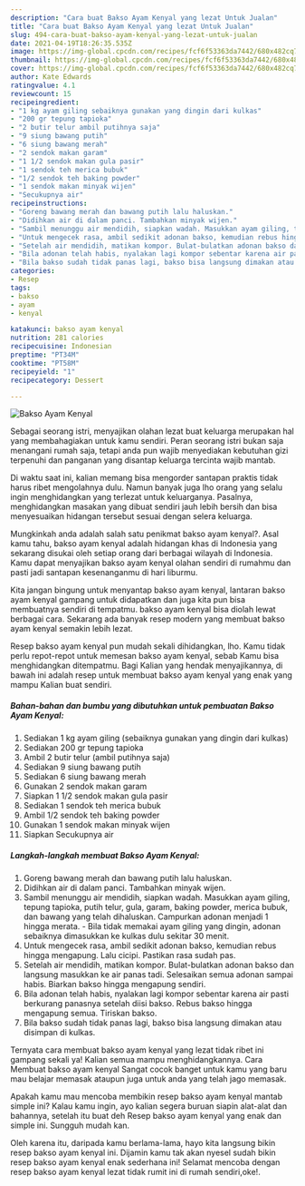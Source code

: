 ```yaml
---
description: "Cara buat Bakso Ayam Kenyal yang lezat Untuk Jualan"
title: "Cara buat Bakso Ayam Kenyal yang lezat Untuk Jualan"
slug: 494-cara-buat-bakso-ayam-kenyal-yang-lezat-untuk-jualan
date: 2021-04-19T18:26:35.535Z
image: https://img-global.cpcdn.com/recipes/fcf6f53363da7442/680x482cq70/bakso-ayam-kenyal-foto-resep-utama.jpg
thumbnail: https://img-global.cpcdn.com/recipes/fcf6f53363da7442/680x482cq70/bakso-ayam-kenyal-foto-resep-utama.jpg
cover: https://img-global.cpcdn.com/recipes/fcf6f53363da7442/680x482cq70/bakso-ayam-kenyal-foto-resep-utama.jpg
author: Kate Edwards
ratingvalue: 4.1
reviewcount: 15
recipeingredient:
- "1 kg ayam giling sebaiknya gunakan yang dingin dari kulkas"
- "200 gr tepung tapioka"
- "2 butir telur ambil putihnya saja"
- "9 siung bawang putih"
- "6 siung bawang merah"
- "2 sendok makan garam"
- "1 1/2 sendok makan gula pasir"
- "1 sendok teh merica bubuk"
- "1/2 sendok teh baking powder"
- "1 sendok makan minyak wijen"
- "Secukupnya air"
recipeinstructions:
- "Goreng bawang merah dan bawang putih lalu haluskan."
- "Didihkan air di dalam panci. Tambahkan minyak wijen."
- "Sambil menunggu air mendidih, siapkan wadah. Masukkan ayam giling, tepung tapioka, putih telur, gula, garam, baking powder, merica bubuk, dan bawang yang telah dihaluskan. Campurkan adonan menjadi 1 hingga merata. Bila tidak memakai ayam giling yang dingin, adonan sebaiknya dimasukkan ke kulkas dulu sekitar 30 menit."
- "Untuk mengecek rasa, ambil sedikit adonan bakso, kemudian rebus hingga mengapung. Lalu cicipi. Pastikan rasa sudah pas."
- "Setelah air mendidih, matikan kompor. Bulat-bulatkan adonan bakso dan langsung masukkan ke air panas tadi. Selesaikan semua adonan sampai habis. Biarkan bakso hingga mengapung sendiri."
- "Bila adonan telah habis, nyalakan lagi kompor sebentar karena air pasti berkurang panasnya setelah diisi bakso. Rebus bakso hingga mengapung semua. Tiriskan bakso."
- "Bila bakso sudah tidak panas lagi, bakso bisa langsung dimakan atau disimpan di kulkas."
categories:
- Resep
tags:
- bakso
- ayam
- kenyal

katakunci: bakso ayam kenyal 
nutrition: 281 calories
recipecuisine: Indonesian
preptime: "PT34M"
cooktime: "PT58M"
recipeyield: "1"
recipecategory: Dessert

---
```



![Bakso Ayam Kenyal](https://img-global.cpcdn.com/recipes/fcf6f53363da7442/680x482cq70/bakso-ayam-kenyal-foto-resep-utama.jpg)

Sebagai seorang istri, menyajikan olahan lezat buat keluarga merupakan hal yang membahagiakan untuk kamu sendiri. Peran seorang istri bukan saja menangani rumah saja, tetapi anda pun wajib menyediakan kebutuhan gizi terpenuhi dan panganan yang disantap keluarga tercinta wajib mantab.

Di waktu  saat ini, kalian memang bisa mengorder santapan praktis tidak harus ribet mengolahnya dulu. Namun banyak juga lho orang yang selalu ingin menghidangkan yang terlezat untuk keluarganya. Pasalnya, menghidangkan masakan yang dibuat sendiri jauh lebih bersih dan bisa menyesuaikan hidangan tersebut sesuai dengan selera keluarga. 



Mungkinkah anda adalah salah satu penikmat bakso ayam kenyal?. Asal kamu tahu, bakso ayam kenyal adalah hidangan khas di Indonesia yang sekarang disukai oleh setiap orang dari berbagai wilayah di Indonesia. Kamu dapat menyajikan bakso ayam kenyal olahan sendiri di rumahmu dan pasti jadi santapan kesenanganmu di hari liburmu.

Kita jangan bingung untuk menyantap bakso ayam kenyal, lantaran bakso ayam kenyal gampang untuk didapatkan dan juga kita pun bisa membuatnya sendiri di tempatmu. bakso ayam kenyal bisa diolah lewat berbagai cara. Sekarang ada banyak resep modern yang membuat bakso ayam kenyal semakin lebih lezat.

Resep bakso ayam kenyal pun mudah sekali dihidangkan, lho. Kamu tidak perlu repot-repot untuk memesan bakso ayam kenyal, sebab Kamu bisa menghidangkan ditempatmu. Bagi Kalian yang hendak menyajikannya, di bawah ini adalah resep untuk membuat bakso ayam kenyal yang enak yang mampu Kalian buat sendiri.

<!--inarticleads1-->

##### Bahan-bahan dan bumbu yang dibutuhkan untuk pembuatan Bakso Ayam Kenyal:

1. Sediakan 1 kg ayam giling (sebaiknya gunakan yang dingin dari kulkas)
1. Sediakan 200 gr tepung tapioka
1. Ambil 2 butir telur (ambil putihnya saja)
1. Sediakan 9 siung bawang putih
1. Sediakan 6 siung bawang merah
1. Gunakan 2 sendok makan garam
1. Siapkan 1 1/2 sendok makan gula pasir
1. Sediakan 1 sendok teh merica bubuk
1. Ambil 1/2 sendok teh baking powder
1. Gunakan 1 sendok makan minyak wijen
1. Siapkan Secukupnya air




<!--inarticleads2-->

##### Langkah-langkah membuat Bakso Ayam Kenyal:

1. Goreng bawang merah dan bawang putih lalu haluskan.
1. Didihkan air di dalam panci. Tambahkan minyak wijen.
1. Sambil menunggu air mendidih, siapkan wadah. Masukkan ayam giling, tepung tapioka, putih telur, gula, garam, baking powder, merica bubuk, dan bawang yang telah dihaluskan. Campurkan adonan menjadi 1 hingga merata. - Bila tidak memakai ayam giling yang dingin, adonan sebaiknya dimasukkan ke kulkas dulu sekitar 30 menit.
1. Untuk mengecek rasa, ambil sedikit adonan bakso, kemudian rebus hingga mengapung. Lalu cicipi. Pastikan rasa sudah pas.
1. Setelah air mendidih, matikan kompor. Bulat-bulatkan adonan bakso dan langsung masukkan ke air panas tadi. Selesaikan semua adonan sampai habis. Biarkan bakso hingga mengapung sendiri.
1. Bila adonan telah habis, nyalakan lagi kompor sebentar karena air pasti berkurang panasnya setelah diisi bakso. Rebus bakso hingga mengapung semua. Tiriskan bakso.
1. Bila bakso sudah tidak panas lagi, bakso bisa langsung dimakan atau disimpan di kulkas.




Ternyata cara membuat bakso ayam kenyal yang lezat tidak ribet ini gampang sekali ya! Kalian semua mampu menghidangkannya. Cara Membuat bakso ayam kenyal Sangat cocok banget untuk kamu yang baru mau belajar memasak ataupun juga untuk anda yang telah jago memasak.

Apakah kamu mau mencoba membikin resep bakso ayam kenyal mantab simple ini? Kalau kamu ingin, ayo kalian segera buruan siapin alat-alat dan bahannya, setelah itu buat deh Resep bakso ayam kenyal yang enak dan simple ini. Sungguh mudah kan. 

Oleh karena itu, daripada kamu berlama-lama, hayo kita langsung bikin resep bakso ayam kenyal ini. Dijamin kamu tak akan nyesel sudah bikin resep bakso ayam kenyal enak sederhana ini! Selamat mencoba dengan resep bakso ayam kenyal lezat tidak rumit ini di rumah sendiri,oke!.

